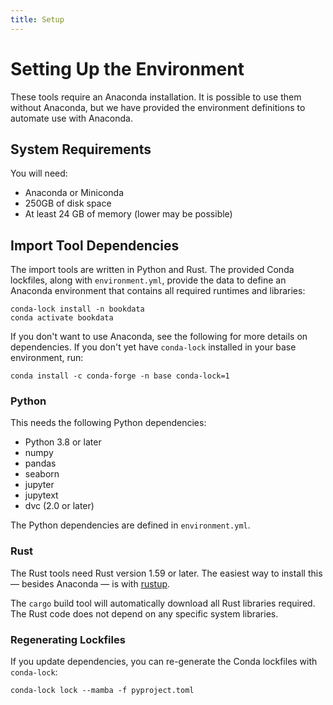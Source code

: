 ```yaml
---
title: Setup
---
```


# Setting Up the Environment

These tools require an Anaconda installation.  It is possible to use them without Anaconda, but we have provided
the environment definitions to automate use with Anaconda.

## System Requirements

You will need:

- Anaconda or Miniconda
- 250GB of disk space
- At least 24 GB of memory (lower may be possible)

## Import Tool Dependencies

The import tools are written in Python and Rust.  The provided Conda lockfiles,
along with `environment.yml`, provide the data to define an Anaconda environment
that contains all required runtimes and libraries:

    conda-lock install -n bookdata
    conda activate bookdata

If you don't want to use Anaconda, see the following for more details on dependencies.  If you don't yet have `conda-lock` installed in your base environment, run:

    conda install -c conda-forge -n base conda-lock=1

### Python

This needs the following Python dependencies:

- Python 3.8 or later
- numpy
- pandas
- seaborn
- jupyter
- jupytext
- dvc (2.0 or later)

The Python dependencies are defined in `environment.yml`.

### Rust

The Rust tools need Rust version 1.59 or later.  The easiest way to install this — besides Anaconda — is with
[rustup](https://www.rust-lang.org/learn/get-started).

The `cargo` build tool will automatically download all Rust libraries required.  The Rust code does not depend on any specific system libraries.

### Regenerating Lockfiles

If you update dependencies, you can re-generate the Conda lockfiles with `conda-lock`:

    conda-lock lock --mamba -f pyproject.toml
